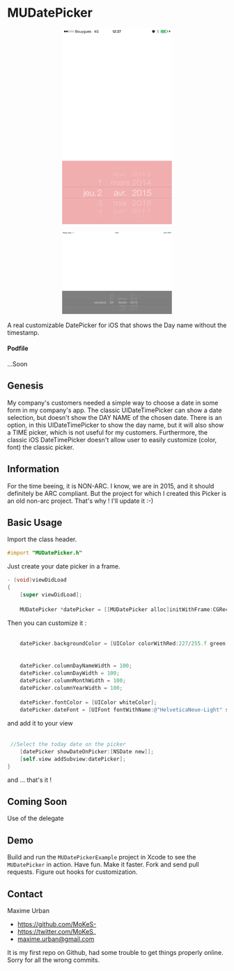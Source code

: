 # MUDatePicker


<p align="center">
	<img src="Screenshot1.PNG" width="50%" height="50%" alt="Sample">
</p>

<p align="center">
	<img src="Screenshot2.PNG" width="50%" height="50%" alt="Sample">
</p>

A real customizable DatePicker for iOS that shows the Day name without the timestamp.

#### Podfile

...Soon

## Genesis
My company's customers needed a simple way to choose a date in some form in my company's app. The classic UIDateTimePicker can show a date selection, but doesn't show the DAY NAME of the chosen date. There is an option, in this UIDateTimePicker to show the day name, but it will also show a TIME picker, which is not useful for my customers.
Furthermore, the classic iOS DateTimePicker doesn't allow user to easily customize (color, font) the classic picker.  

## Information
For the time beeing, it is NON-ARC. I know, we are in 2015, and it should definitely be ARC compliant. But the project for which I created this Picker is an old non-arc project. That's why ! I'll update it :-) 

## Basic Usage

Import the class header.

``` objective-c
#import "MUDatePicker.h"
```

Just create your date picker in a frame.

``` objective-c
- (void)viewDidLoad
{
	[super viewDidLoad];
	
	MUDatePicker *datePicker = [[MUDatePicker alloc]initWithFrame:CGRectMake(0, self.view.frame.size.height - 216, self.view.frame.size.width , 216)];

```

Then you can customize it : 

``` objective-c

	datePicker.backgroundColor = [UIColor colorWithRed:227/255.f green:93/255.f blue:93/255.f alpha:0.5];
    
    
    datePicker.columnDayNameWidth = 100;
    datePicker.columnDayWidth = 100;
    datePicker.columnMonthWidth = 100;
    datePicker.columnYearWidth = 100;
    
    datePicker.fontColor = [UIColor whiteColor];
    datePicker.dateFont = [UIFont fontWithName:@"HelveticaNeue-Light" size:30];

```

and add it to your view 

``` objective-c

 //Select the today date on the picker
    [datePicker showDateOnPicker:[NSDate new]];
    [self.view addSubview:datePicker];
}

```

and ... that's it !

## Coming Soon

Use of the delegate

## Demo

Build and run the `MUDatePickerExample` project in Xcode to see the `MUDatePicker` in action.
Have fun. Make it faster. Fork and send pull requests. Figure out hooks for customization.

## Contact

Maxime Urban

- https://github.com/MoKeS-
- https://twitter.com/MoKeS_
- maxime.urban@gmail.com


It is my first repo on Github, had some trouble to get things properly online. Sorry for all the wrong commits.

